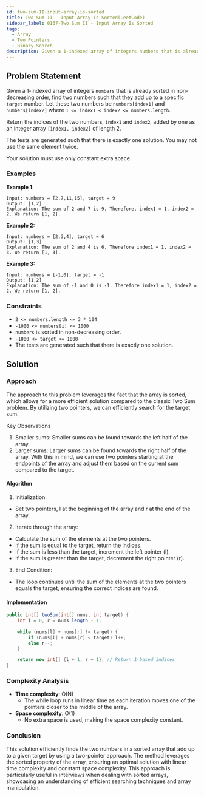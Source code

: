 ```yaml
---
id: two-sum-II-input-array-is-sorted
title: Two Sum II - Input Array Is Sorted(LeetCode)
sidebar_label: 0167-Two Sum II - Input Array Is Sorted
tags:
  - Array
  - Two Pointers
  - Binary Search
description: Given a 1-indexed array of integers numbers that is already sorted in non-decreasing order, find two numbers such that they add up to a specific target number.
---
```


## Problem Statement

Given a 1-indexed array of integers `numbers` that is already sorted in non-decreasing order, find two numbers such that they add up to a specific `target` number. Let these two numbers be `numbers[index1]` and `numbers[index2]` where `1 <= index1 < index2 <= numbers.length`.

Return the indices of the two numbers, `index1` and `index2`, added by one as an integer array `[index1, index2]` of length 2.

The tests are generated such that there is exactly one solution. You may not use the same element twice.

Your solution must use only constant extra space.

### Examples

**Example 1:**

```plaintext
Input: numbers = [2,7,11,15], target = 9
Output: [1,2]
Explanation: The sum of 2 and 7 is 9. Therefore, index1 = 1, index2 = 2. We return [1, 2].
```

**Example 2:**

```plaintext
Input: numbers = [2,3,4], target = 6
Output: [1,3]
Explanation: The sum of 2 and 4 is 6. Therefore index1 = 1, index2 = 3. We return [1, 3].
```

**Example 3:**

```plaintext
Input: numbers = [-1,0], target = -1
Output: [1,2]
Explanation: The sum of -1 and 0 is -1. Therefore index1 = 1, index2 = 2. We return [1, 2].
```

### Constraints

- `2 <= numbers.length <= 3 * 104`
- `-1000 <= numbers[i] <= 1000`
- `numbers` is sorted in non-decreasing order.
- `-1000 <= target <= 1000`
- The tests are generated such that there is exactly one solution.

## Solution

### Approach 

The approach to this problem leverages the fact that the array is sorted, which allows for a more efficient solution compared to the classic Two Sum problem. By utilizing two pointers, we can efficiently search for the target sum.

Key Observations
1. Smaller sums: Smaller sums can be found towards the left half of the array.
2. Larger sums: Larger sums can be found towards the right half of the array.
With this in mind, we can use two pointers starting at the endpoints of the array and adjust them based on the current sum compared to the target.

#### Algorithm

1. Initialization:
* Set two pointers, l at the beginning of the array and r at the end of the array.
2. Iterate through the array:
* Calculate the sum of the elements at the two pointers.
* If the sum is equal to the target, return the indices.
* If the sum is less than the target, increment the left pointer (l).
* If the sum is greater than the target, decrement the right pointer (r).
3. End Condition:
* The loop continues until the sum of the elements at the two pointers equals the target, ensuring the correct indices are found.

#### Implementation

```Java
public int[] twoSum(int[] nums, int target) {
    int l = 0, r = nums.length - 1;
    
    while (nums[l] + nums[r] != target) {
        if (nums[l] + nums[r] < target) l++;
        else r--;
    }

    return new int[] {l + 1, r + 1}; // Return 1-based indices
}
```

### Complexity Analysis

- **Time complexity**: O(N)
    * The while loop runs in linear time as each iteration moves one of the pointers closer to the middle of the array.
- **Space complexity**: O(1)
    * No extra space is used, making the space complexity constant.

### Conclusion

This solution efficiently finds the two numbers in a sorted array that add up to a given target by using a two-pointer approach. The method leverages the sorted property of the array, ensuring an optimal solution with linear time complexity and constant space complexity. This approach is particularly useful in interviews when dealing with sorted arrays, showcasing an understanding of efficient searching techniques and array manipulation.
